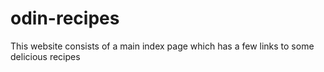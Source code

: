 # odin-recipes
This website consists of a main index page which has a few links to some delicious recipes